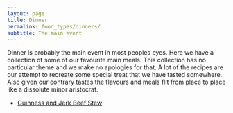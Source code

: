 ```yaml
---
layout: page
title: Dinner
permalink: food_types/dinners/
subtitle: The main event
---
```


Dinner is probably the main event in most peoples eyes. Here we have a collection of some of our favourite main meals. This collection has no particular theme and we make no apologies for that. A lot of the recipes are our attempt to recreate some special treat that we have tasted somewhere. Also given our contrary tastes the flavours and meals flit from place to place like a dissolute minor aristocrat.  


* [Guinness and Jerk Beef Stew](https://fodblog.github.io/2017/beef_guinness_stew/)